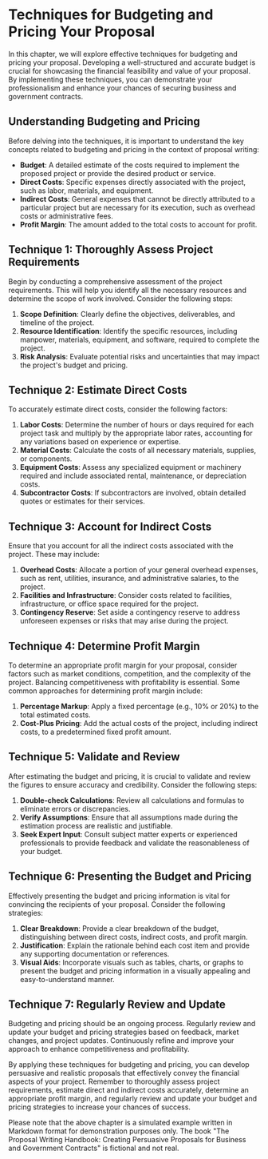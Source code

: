Techniques for Budgeting and Pricing Your Proposal
===========================================================

In this chapter, we will explore effective techniques for budgeting and pricing your proposal. Developing a well-structured and accurate budget is crucial for showcasing the financial feasibility and value of your proposal. By implementing these techniques, you can demonstrate your professionalism and enhance your chances of securing business and government contracts.

Understanding Budgeting and Pricing
-----------------------------------

Before delving into the techniques, it is important to understand the key concepts related to budgeting and pricing in the context of proposal writing:

* **Budget**: A detailed estimate of the costs required to implement the proposed project or provide the desired product or service.
* **Direct Costs**: Specific expenses directly associated with the project, such as labor, materials, and equipment.
* **Indirect Costs**: General expenses that cannot be directly attributed to a particular project but are necessary for its execution, such as overhead costs or administrative fees.
* **Profit Margin**: The amount added to the total costs to account for profit.

Technique 1: Thoroughly Assess Project Requirements
---------------------------------------------------

Begin by conducting a comprehensive assessment of the project requirements. This will help you identify all the necessary resources and determine the scope of work involved. Consider the following steps:

1. **Scope Definition**: Clearly define the objectives, deliverables, and timeline of the project.
2. **Resource Identification**: Identify the specific resources, including manpower, materials, equipment, and software, required to complete the project.
3. **Risk Analysis**: Evaluate potential risks and uncertainties that may impact the project's budget and pricing.

Technique 2: Estimate Direct Costs
----------------------------------

To accurately estimate direct costs, consider the following factors:

1. **Labor Costs**: Determine the number of hours or days required for each project task and multiply by the appropriate labor rates, accounting for any variations based on experience or expertise.
2. **Material Costs**: Calculate the costs of all necessary materials, supplies, or components.
3. **Equipment Costs**: Assess any specialized equipment or machinery required and include associated rental, maintenance, or depreciation costs.
4. **Subcontractor Costs**: If subcontractors are involved, obtain detailed quotes or estimates for their services.

Technique 3: Account for Indirect Costs
---------------------------------------

Ensure that you account for all the indirect costs associated with the project. These may include:

1. **Overhead Costs**: Allocate a portion of your general overhead expenses, such as rent, utilities, insurance, and administrative salaries, to the project.
2. **Facilities and Infrastructure**: Consider costs related to facilities, infrastructure, or office space required for the project.
3. **Contingency Reserve**: Set aside a contingency reserve to address unforeseen expenses or risks that may arise during the project.

Technique 4: Determine Profit Margin
------------------------------------

To determine an appropriate profit margin for your proposal, consider factors such as market conditions, competition, and the complexity of the project. Balancing competitiveness with profitability is essential. Some common approaches for determining profit margin include:

1. **Percentage Markup**: Apply a fixed percentage (e.g., 10% or 20%) to the total estimated costs.
2. **Cost-Plus Pricing**: Add the actual costs of the project, including indirect costs, to a predetermined fixed profit amount.

Technique 5: Validate and Review
--------------------------------

After estimating the budget and pricing, it is crucial to validate and review the figures to ensure accuracy and credibility. Consider the following steps:

1. **Double-check Calculations**: Review all calculations and formulas to eliminate errors or discrepancies.
2. **Verify Assumptions**: Ensure that all assumptions made during the estimation process are realistic and justifiable.
3. **Seek Expert Input**: Consult subject matter experts or experienced professionals to provide feedback and validate the reasonableness of your budget.

Technique 6: Presenting the Budget and Pricing
----------------------------------------------

Effectively presenting the budget and pricing information is vital for convincing the recipients of your proposal. Consider the following strategies:

1. **Clear Breakdown**: Provide a clear breakdown of the budget, distinguishing between direct costs, indirect costs, and profit margin.
2. **Justification**: Explain the rationale behind each cost item and provide any supporting documentation or references.
3. **Visual Aids**: Incorporate visuals such as tables, charts, or graphs to present the budget and pricing information in a visually appealing and easy-to-understand manner.

Technique 7: Regularly Review and Update
----------------------------------------

Budgeting and pricing should be an ongoing process. Regularly review and update your budget and pricing strategies based on feedback, market changes, and project updates. Continuously refine and improve your approach to enhance competitiveness and profitability.

By applying these techniques for budgeting and pricing, you can develop persuasive and realistic proposals that effectively convey the financial aspects of your project. Remember to thoroughly assess project requirements, estimate direct and indirect costs accurately, determine an appropriate profit margin, and regularly review and update your budget and pricing strategies to increase your chances of success.

Please note that the above chapter is a simulated example written in Markdown format for demonstration purposes only. The book "The Proposal Writing Handbook: Creating Persuasive Proposals for Business and Government Contracts" is fictional and not real.
